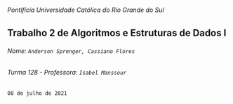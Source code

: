 ###### Pontifícia Universidade Católica do Rio Grande do Sul

## Trabalho 2 de Algoritmos e Estruturas de Dados I

###### Nome: `Anderson Sprenger, Cassiano Flores`

###### Turma 128 - Professora: `Isabel Manssour`

`08 de julho de 2021`